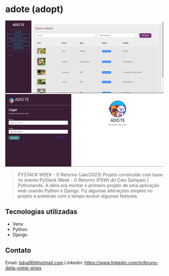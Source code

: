 # adote (adopt)

![preview](./_.github/adote-home.png)
![preview](./_.github/adote-login.png)

> PYSTACK WEEK - O Retorno (Jan/2023)
Projeto construído com base no evento PyStack Week - O Retorno (PSW) do Caio Sampaio | Pythonando.
A idéia era montar o primeiro projeto de uma aplicação web usando Python e Django.
Fiz algumas alterações simples no projeto e pretendo com o tempo evoluir algumas features.

## Tecnologias utilizadas

- Venv
- Python
- Django

## Contato

Email: bdva16@hotmail.com
Linkedin: https://www.linkedin.com/in/bruno-della-volpe-alves

